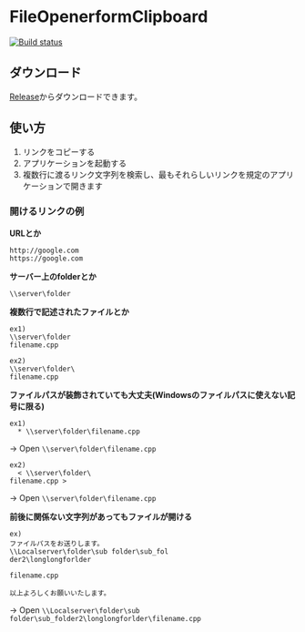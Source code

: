 FileOpenerformClipboard
=======================
[![Build status](https://ci.appveyor.com/api/projects/status/j2nm6tb7cd02gbeq?svg=true)](https://ci.appveyor.com/project/kagerouttepaso/fileopenerformclipboard)

## ダウンロード
[Release](https://github.com/kagerouttepaso/FileOpenerformClipboard/releases)からダウンロードできます。

## 使い方

1. リンクをコピーする
2. アプリケーションを起動する
3. 複数行に渡るリンク文字列を検索し、最もそれらしいリンクを規定のアプリケーションで開きます

### 開けるリンクの例

**URLとか**

```
http://google.com
https://google.com
```

**サーバー上のfolderとか**

```
\\server\folder
```

**複数行で記述されたファイルとか**

```
ex1)
\\server\folder
filename.cpp

ex2)
\\server\folder\
filename.cpp
```

**ファイルパスが装飾されていても大丈夫(Windowsのファイルパスに使えない記号に限る)**

```
ex1)
  * \\server\folder\filename.cpp 
```
→ Open `\\server\folder\filename.cpp`

```
ex2)
  < \\server\folder\
filename.cpp >
```
→ Open `\\server\folder\filename.cpp`


**前後に関係ない文字列があってもファイルが開ける**

```
ex)
ファイルパスをお送りします。
\\Localserver\folder\sub folder\sub_fol
der2\longlongforlder

filename.cpp

以上よろしくお願いいたします。
```

-> Open `\\Localserver\folder\sub folder\sub_folder2\longlongforlder\filename.cpp`

